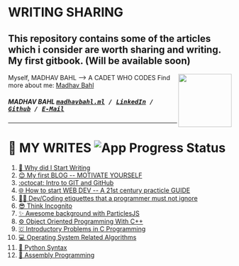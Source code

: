 # WRITING SHARING
This repository contains some of the articles which i consider are worth sharing and writing.
My first gitbook. (Will be available soon)
------
Myself, MADHAV BAHL
--> A CADET WHO CODES
[<img src="https://avatars1.githubusercontent.com/u/26179770?s=400&v=4" align="right" height="120">](http://madhavbahl.ml/)
Find more about me: <a href="http://madhavbahl.ml/">Madhav Bahl</a> <br />
##### MADHAV BAHL <kbd>[madhavbahl.ml](http://madhavbahl.ml) / [LinkedIn](https://www.linkedin.com/in/madhavbahl/) / [Github](https://www.github.com/MadhavBahlMD) / [E-Mail](mailto:madhavbahl@gmail.com)</kbd>
------

# 📖 MY WRITES ![App Progress Status](https://img.shields.io/badge/Writing%20Status-In%20Progress-0520b7.svg?style=plastic)

1. [📝 Why did I Start Writing](MyWrites/Myself.md)
2. [😊 My first BLOG -- MOTIVATE YOURSELF](MyWrites/Motivational.md)
3. [:octocat: Intro to GIT and GitHub](https://medium.com/codeburst/git-good-part-a-e0d826286a2a)
4. [🌐 How to start WEB DEV -- A 21st century practicle GUIDE](./Articles/startWebDev.md)
5. [👨‍💻 Dev/Coding etiquettes that a programmer must not ignore](./https://codeburst.io/dev-etiquettes-that-you-must-not-ignore-619e1bb490b8)
6. [😎 Think Incognito](Articles/thinkIncognito.md)
7. [✨ Awesome background with ParticlesJS](#)
8. [⚙️ Object Oriented Programming With C++](https://madhavbahlmd.github.io/OOPS/)
9. [🇨 Introductory Problems in C Programming](https://madhavbahlmd.github.io/OOPS/reviseC/)
10. [💻 Operating System Related Algorithms](https://madhavbahlmd.github.io/OperatingSystem-Algorithms/)
11. [🐍 Python Syntax](https://madhavbahlmd.github.io/PyText/)
12. [📃 Assembly Programming](https://madhavbahlmd.github.io/Assembly-Guidebook/)
